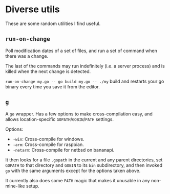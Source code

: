 # Diverse utils

These are some random utilities I find useful.

## `run-on-change`

Poll modification dates of a set of files, and
run a set of command when there was a change.

The last of the commands may run indefinitely
(i.e. a server process) and is killed when
the next change is detected.

`run-on-change my.go -- go build my.go -- ./my`
build and restarts your go binary every time
you save it from the editor.

## `g`

A `go` wrapper. Has a few options to make
cross-compilation easy, and allows
location-specific `GOPATH`/`GOBIN`/`PATH`
settings.

Options:

* `-win`: Cross-compile for windows.
* `-arm`: Cross-compile for raspbian.
* `-netarm`: Cross-compile for netbsd on bananapi.

It then looks for a file `.gopath` in the current
and any parent directories, set `GOPATH` to
that directory and `GOBIN` to its `bin` subdirectory,
and then invoked `go` with the same arguments
except for the options taken above.

It currently also does some `PATH` magic that
makes it unusable in any non-mine-like setup.
